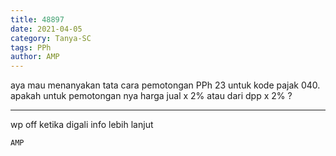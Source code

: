 ```yaml
---
title: 48897
date: 2021-04-05
category: Tanya-SC
tags: PPh
author: AMP
---
```


aya mau menanyakan tata cara pemotongan PPh 23 untuk kode pajak 040. apakah untuk pemotongan nya harga jual x 2% atau dari dpp x 2% ?

---

wp off ketika digali info lebih lanjut

`AMP`
